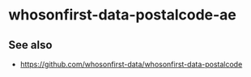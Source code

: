 # whosonfirst-data-postalcode-ae

## See also

* https://github.com/whosonfirst-data/whosonfirst-data-postalcode
